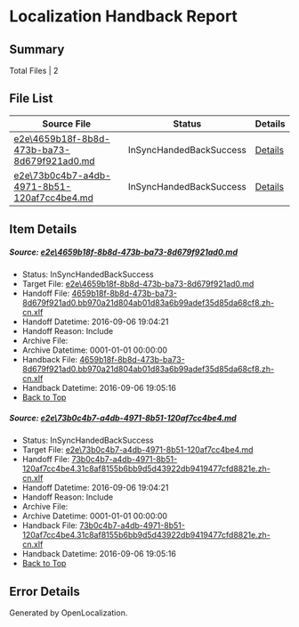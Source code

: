 # <a name='report-top'></a> Localization Handback Report

## Summary
 Total Files | 2

## File List
 Source File | Status | Details 
 ----------- | ------ | ------- 
 [e2e\4659b18f-8b8d-473b-ba73-8d679f921ad0.md](https://github.com/OpenLocalizationTestOrg/ol-test0/blob/5bbdef030cf80379d82c404f677224f596902ab5/e2e/4659b18f-8b8d-473b-ba73-8d679f921ad0.md) | InSyncHandedBackSuccess | [Details](#1de7f8aa80bddaf23b30ca8ca5f21431cd73f7551)
 [e2e\73b0c4b7-a4db-4971-8b51-120af7cc4be4.md](https://github.com/OpenLocalizationTestOrg/ol-test0/blob/5bbdef030cf80379d82c404f677224f596902ab5/e2e/73b0c4b7-a4db-4971-8b51-120af7cc4be4.md) | InSyncHandedBackSuccess | [Details](#20accdd51f5aec6247c758eb5c7904f1d0d3d4e72)

## Item Details
##### <a name='1de7f8aa80bddaf23b30ca8ca5f21431cd73f7551'></a> Source: [e2e\4659b18f-8b8d-473b-ba73-8d679f921ad0.md](https://github.com/OpenLocalizationTestOrg/ol-test0/blob/5bbdef030cf80379d82c404f677224f596902ab5/e2e/4659b18f-8b8d-473b-ba73-8d679f921ad0.md)
* Status: InSyncHandedBackSuccess
* Target File: [e2e\4659b18f-8b8d-473b-ba73-8d679f921ad0.md](https://github.com/OpenLocalizationTestOrg/ol-test0-zhcn/blob/0ae0790a6bf222233032ff585a4d58fb0cc67d1e/e2e/4659b18f-8b8d-473b-ba73-8d679f921ad0.md)
* Handoff File: [4659b18f-8b8d-473b-ba73-8d679f921ad0.bb970a21d804ab01d83a6b99adef35d85da68cf8.zh-cn.xlf](https://github.com/OpenLocalizationTestOrg/ol-test0-handoff/blob/468c3b7344a8679d62f0d4efc2ca11e4566f71ea/ol-handoff/OpenLocalizationTestOrg/ol-test0-zhcn/ci/ht/4659b18f-8b8d-473b-ba73-8d679f921ad0.bb970a21d804ab01d83a6b99adef35d85da68cf8.zh-cn.xlf)
* Handoff Datetime: 2016-09-06 19:04:21
* Handoff Reason: Include
* Archive File: 
* Archive Datetime: 0001-01-01 00:00:00
* Handback File: [4659b18f-8b8d-473b-ba73-8d679f921ad0.bb970a21d804ab01d83a6b99adef35d85da68cf8.zh-cn.xlf](https://github.com/OpenLocalizationTestOrg/ol-test0-handback/blob/dc57da9ee825f97cd56c4735f6e087a2c6b23fa0/ol-handback/OpenLocalizationTestOrg/ol-test0-zhcn/ci/ht/4659b18f-8b8d-473b-ba73-8d679f921ad0.bb970a21d804ab01d83a6b99adef35d85da68cf8.zh-cn.xlf)
* Handback Datetime: 2016-09-06 19:05:16
* [Back to Top](#report-top)

##### <a name='20accdd51f5aec6247c758eb5c7904f1d0d3d4e72'></a> Source: [e2e\73b0c4b7-a4db-4971-8b51-120af7cc4be4.md](https://github.com/OpenLocalizationTestOrg/ol-test0/blob/5bbdef030cf80379d82c404f677224f596902ab5/e2e/73b0c4b7-a4db-4971-8b51-120af7cc4be4.md)
* Status: InSyncHandedBackSuccess
* Target File: [e2e\73b0c4b7-a4db-4971-8b51-120af7cc4be4.md](https://github.com/OpenLocalizationTestOrg/ol-test0-zhcn/blob/0ae0790a6bf222233032ff585a4d58fb0cc67d1e/e2e/73b0c4b7-a4db-4971-8b51-120af7cc4be4.md)
* Handoff File: [73b0c4b7-a4db-4971-8b51-120af7cc4be4.31c8af8155b6bb9d5d43922db9419477cfd8821e.zh-cn.xlf](https://github.com/OpenLocalizationTestOrg/ol-test0-handoff/blob/468c3b7344a8679d62f0d4efc2ca11e4566f71ea/ol-handoff/OpenLocalizationTestOrg/ol-test0-zhcn/ci/ht/73b0c4b7-a4db-4971-8b51-120af7cc4be4.31c8af8155b6bb9d5d43922db9419477cfd8821e.zh-cn.xlf)
* Handoff Datetime: 2016-09-06 19:04:21
* Handoff Reason: Include
* Archive File: 
* Archive Datetime: 0001-01-01 00:00:00
* Handback File: [73b0c4b7-a4db-4971-8b51-120af7cc4be4.31c8af8155b6bb9d5d43922db9419477cfd8821e.zh-cn.xlf](https://github.com/OpenLocalizationTestOrg/ol-test0-handback/blob/dc57da9ee825f97cd56c4735f6e087a2c6b23fa0/ol-handback/OpenLocalizationTestOrg/ol-test0-zhcn/ci/ht/73b0c4b7-a4db-4971-8b51-120af7cc4be4.31c8af8155b6bb9d5d43922db9419477cfd8821e.zh-cn.xlf)
* Handback Datetime: 2016-09-06 19:05:16
* [Back to Top](#report-top)


## Error Details

Generated by OpenLocalization.
